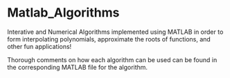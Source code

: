 # Matlab_Algorithms
Interative and Numerical Algorithms implemented using MATLAB in order to form interpolating polynomials, approximate the
roots of functions, and other fun applications!

Thorough comments on how each algorithm can be used can be found in the corresponding MATLAB file for the algorithm.
